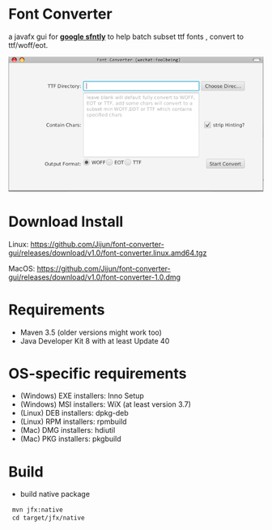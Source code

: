 Font Converter
===================

a javafx gui for **[google sfntly](https://github.com/googlei18n/sfntly)** to help batch subset ttf fonts , convert to ttf/woff/eot.

![screenshot](img/screenshot.png)

Download Install
============

Linux: https://github.com/Jijun/font-converter-gui/releases/download/v1.0/font-converter.linux.amd64.tgz

MacOS: https://github.com/Jijun/font-converter-gui/releases/download/v1.0/font-converter-1.0.dmg

Requirements
============
* Maven 3.5 (older versions might work too)
* Java Developer Kit 8 with at least Update 40

OS-specific requirements
========================
* (Windows) EXE installers: Inno Setup
* (Windows) MSI installers: WiX (at least version 3.7)
* (Linux) DEB installers: dpkg-deb
* (Linux) RPM installers: rpmbuild
* (Mac) DMG installers: hdiutil
* (Mac) PKG installers: pkgbuild

Build
=====
* build native package

```
 mvn jfx:native
 cd target/jfx/native
 ```
